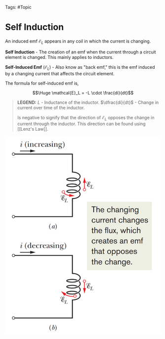 Tags: #Topic

# Self Induction

An induced emf $\mathcal{E}_L$ appears in any coil in which the current is changing. 

**Self Induction** - The creation of an emf when the current through a circuit element is changed. This mainly applies to inductors. 

**Self-Induced Emf** ($\mathcal{E}_L$) - Also know as "back emf," this is the emf induced by a changing current that affects the circuit element.

The formula for self-induced emf is,

$$\Huge \mathcal{E}_L = -L \cdot \frac{di}{dt}$$

> **LEGEND:**
> $L$ - Inductance of the inductor.
> $\dfrac{di}{dt}$ - Change in current over time of the inductor.
> 
> Is negative to signify that the direction of $\mathcal{E}_L$ opposes the change in current through the inductor. This direction can be found using [[Lenz's Law]].

![](attachments/self_induced_emf.png)